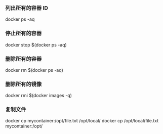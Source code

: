 ### 列出所有的容器 ID

docker ps -aq

### 停止所有的容器

docker stop $(docker ps -aq)

### 删除所有的容器

docker rm $(docker ps -aq)

### 删除所有的镜像

docker rmi $(docker images -q)

### 复制文件

docker cp mycontainer:/opt/file.txt /opt/local/
docker cp /opt/local/file.txt mycontainer:/opt/
